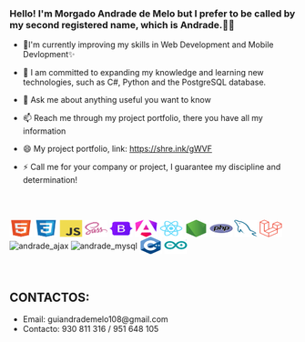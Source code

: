 ### Hello! I'm Morgado Andrade de Melo but I prefer to be called by my second registered name, which is Andrade.👋👋 

- 🔭I'm currently improving my skills in Web Development and Mobile Devlopment✨
<!--- 🌱 Atualmente estou aprendendo Base dados e aperfeiçoando-me no Framework Laravel -->
- 🤔 I am committed to expanding my knowledge and learning new technologies, such as C#, Python and the PostgreSQL database.
- 💬 Ask me about anything useful you want to know
- 📫 Reach me through my project portfolio, there you have all my information
- 😄 My project portfolio, link: https://shre.ink/gWVF
- ⚡  Call me for your company or project, I guarantee my discipline and determination!
  
  <br><br>
 <div>
     <img align="center" alt="andrade_html5" height="30" width="40" src="https://raw.githubusercontent.com/devicons/devicon/master/icons/html5/html5-original.svg">
    <img align="center" alt="andrade_css3" height="30" width="40" src="https://raw.githubusercontent.com/devicons/devicon/master/icons/css3/css3-original.svg">
    <img align="center" alt="andrade_javascript" height="30" width="40" src="https://raw.githubusercontent.com/devicons/devicon/master/icons/javascript/javascript-original.svg">
     <img align="center" alt="andrade_sass" height="30" width="40" src="https://raw.githubusercontent.com/devicons/devicon/master/icons/sass/sass-original.svg">
     <img align="center" alt="andrade_bootstrap" height="30" width="40" src="https://raw.githubusercontent.com/devicons/devicon/master/icons/bootstrap/bootstrap-original.svg">
    <img align="center" alt="andrade_angular" height="30" width="40" src="https://raw.githubusercontent.com/devicons/devicon/master/icons/angular/angular-original.svg">
   <img align="center" alt="andrade_react" height="30" width="40" src="https://raw.githubusercontent.com/devicons/devicon/master/icons/react/react-original.svg">
      <img align="center" alt="andrade_node" height="30" width="40" src="https://raw.githubusercontent.com/devicons/devicon/master/icons/nodejs/nodejs-original.svg">
    <img align="center" alt="andrade_php" height="30" width="40" src="https://raw.githubusercontent.com/devicons/devicon/master/icons/php/php-original.svg">
    <img align="center" alt="andrade_mysql" height="30" width="40" src="https://raw.githubusercontent.com/devicons/devicon/master/icons/mysql/mysql-original.svg">
   <img align="center" alt="andrade_laravel" height="30" width="40" src="https://raw.githubusercontent.com/devicons/devicon/master/icons/laravel/laravel-original.svg">
    <img align="center" alt="andrade_ajax" height="30" width="40" src="https://miro.medium.com/v2/resize:fit:828/format:webp/1*_RQU7TYtrWBNqXWAnthU0Q.png">
    <img align="center" alt="andrade_mysql" height="30" width="40" src="https://raw.githubusercontent.com/devicons/devicon/master/icons/ajax/ajax-original.svg">
    <img align="center" alt="andrade_mysql" height="30" width="40" src="https://raw.githubusercontent.com/devicons/devicon/master/icons/cplusplus/cplusplus-original.svg">
    <img align="center" alt="andrade_mysql" height="30" width="40" src="https://raw.githubusercontent.com/devicons/devicon/master/icons/arduino/arduino-original.svg">
</div>
  <br><br>

  <h2>CONTACTOS:</h2>
  <ul>
    <li>Email: guiandrademelo108@gmail.com</li>
    <li>Contacto: 930 811 316 / 951 648 105</li>
  </ul>

